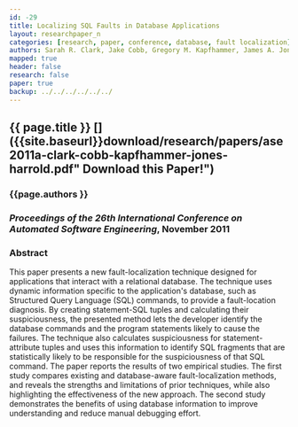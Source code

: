 ```yaml
---
id: -29
title: Localizing SQL Faults in Database Applications
layout: researchpaper_n
categories: [research, paper, conference, database, fault localization]
authors: Sarah R. Clark, Jake Cobb, Gregory M. Kapfhammer, James A. Jones, and Mary Jean Harrold
mapped: true
header: false
research: false
paper: true
backup: ../../../../../../
---
```


## {{ page.title }} [<i class="fa fa-download"></i>]({{site.baseurl}}download/research/papers/ase2011a-clark-cobb-kapfhammer-jones-harrold.pdf" Download this Paper!")

### {{page.authors }}

### <em>Proceedings of the 26th International Conference on Automated Software Engineering</em>, November 2011

### Abstract

This paper presents a new fault-localization technique designed for applications that interact with a relational
database. The technique uses dynamic information specific to the application's database, such as Structured Query
Language (SQL) commands, to provide a fault-location diagnosis. By creating statement-SQL tuples and calculating their
suspiciousness, the presented method lets the developer identify the database commands and the program statements likely
to cause the failures. The technique also calculates suspiciousness for statement-attribute tuples and uses this
information to identify SQL fragments that are statistically likely to be responsible for the suspiciousness of that SQL
command. The paper reports the results of two empirical studies. The first study compares existing and database-aware
fault-localization methods, and reveals the strengths and limitations of prior techniques, while also highlighting the
effectiveness of the new approach. The second study demonstrates the benefits of using database information to improve
understanding and reduce manual debugging effort.

